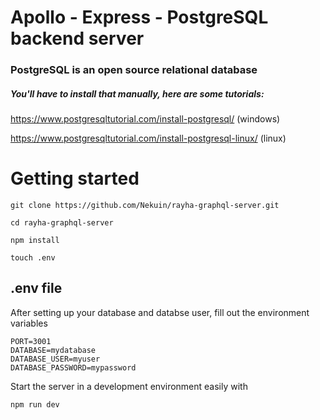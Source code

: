 # Apollo - Express - PostgreSQL backend server

### PostgreSQL is an open source relational database

##### You'll have to install that manually, here are some tutorials:

https://www.postgresqltutorial.com/install-postgresql/ (windows)

https://www.postgresqltutorial.com/install-postgresql-linux/ (linux)

# Getting started

`git clone https://github.com/Nekuin/rayha-graphql-server.git`

`cd rayha-graphql-server`

`npm install`

`touch .env `

## .env file

After setting up your database and databse user, fill out the environment variables

```
PORT=3001
DATABASE=mydatabase
DATABASE_USER=myuser
DATABASE_PASSWORD=mypassword
```

Start the server in a development environment easily with

`npm run dev`
